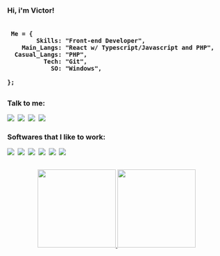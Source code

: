 <h3> Hi, i'm Victor!<br></br>

     Me = {
            Skills: "Front-end Developer",
        Main_Langs: "React w/ Typescript/Javascript and PHP",
      Casual_Langs: "PHP", 
              Tech: "Git",
                SO: "Windows",
                
    };

  ##
    
     
<h3>Talk to me:</h3>
 <p>
    <a href="https://www.linkedin.com/in/mclaralvs/"><img src="https://img.shields.io/badge/LinkedIn-151515?style=for-the-badge&logo=linkedin&logoColor=4B70F1"></img></a>&nbsp;
    <a href="https://www.instagram.com/mclaralvs/"><img src="https://img.shields.io/badge/Instagram-151515?style=for-the-badge&logo=instagram&logoColor=4B70F1"></img></a>&nbsp;
    <a href="https://mail.google.com/mail/u/0/?fs=1&to=mclaralvs@gmail.com&su=&body=&bcc=&tf=cm"><img src="https://img.shields.io/badge/Gmail-151515?style=for-the-badge&logo=gmail&logoColor=4B70F1"></img></a>&nbsp;
    <a href="https://discord.com/users/691415356585279549"><img src="https://img.shields.io/badge/Discord-151515?style=for-the-badge&logo=discord&logoColor=4B70F1"></img></a>&nbsp;
</p>

<h3>Softwares that I like to work:</h3>

<p>
    <img src="https://img.shields.io/badge/HTML5-151515?style=for-the-badge&logo=html5&logoColor=4B70F1"></img>&nbsp;
    <img src="https://img.shields.io/badge/CSS3-151515?style=for-the-badge&logo=css3&logoColor=4B70F1"></img>&nbsp;
    <img src="https://img.shields.io/badge/JavaScript-151515?style=for-the-badge&logo=javascript&logoColor=4B70F1"></img>&nbsp;
    <img src="https://img.shields.io/badge/TypeScript-151515?style=for-the-badge&logo=typescript&logoColor=4B70F1"></img>&nbsp;
    <img src="https://img.shields.io/badge/React-151515?style=for-the-badge&logo=react&logoColor=4B70F1"></img>&nbsp;
    <img src="https://img.shields.io/badge/Next.js-151515?style=for-the-badge&logo=nodedotjs&logoColor=4B70F1"></img>&nbsp;    
</p>

##

  <div align="center">
  <a href="https://github.com/VictorSantos18">
  <img height="180em" src="https://github-readme-stats.vercel.app/api?username=VictorSantos18&show_icons=true&theme=dracula&include_all_commits=true&count_private=true&title_color=blue"/>
  <img height="180em" src="https://github-readme-stats.vercel.app/api/top-langs/?username=VictorSantos18&layout=compact&langs_count=7&theme=dracula&title_color=blue"/>
</div>

       
